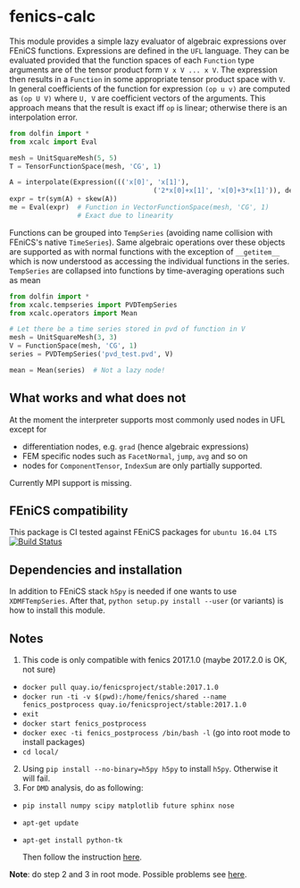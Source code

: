 # fenics-calc
This module provides a simple lazy evaluator of algebraic expressions over FEniCS functions. Expressions are defined in the `UFL` language. They can be evaluated provided that the function spaces of each `Function` type arguments are of the tensor product form `V x V ... x V`. The expression then results in a `Function` in some appropriate tensor product space with `V`. In general coefficients of the function for expression `(op u v)` are computed as `(op U V)` where `U, V` are coefficient vectors of the arguments. This approach means that the result is exact iff `op` is linear; otherwise there is an interpolation error.

````python
from dolfin import *
from xcalc import Eval

mesh = UnitSquareMesh(5, 5)
T = TensorFunctionSpace(mesh, 'CG', 1)

A = interpolate(Expression((('x[0]', 'x[1]'),
                                    ('2*x[0]+x[1]', 'x[0]+3*x[1]')), degree=1), T)
expr = tr(sym(A) + skew(A))
me = Eval(expr)  # Function in VectorFunctionSpace(mesh, 'CG', 1)
                 # Exact due to linearity
````

Functions can be grouped into `TempSeries` (avoiding name collision with FEniCS's native `TimeSeries`). Same algebraic operations over these objects are supported as with normal functions with the exception of `__getitem__` which is now understood as accessing the individual functions in the series. `TempSeries` are collapsed into functions by time-averaging operations such as mean

````python
from dolfin import *
from xcalc.tempseries import PVDTempSeries
from xcalc.operators import Mean

# Let there be a time series stored in pvd of function in V
mesh = UnitSquareMesh(3, 3)
V = FunctionSpace(mesh, 'CG', 1)
series = PVDTempSeries('pvd_test.pvd', V)

mean = Mean(series)  # Not a lazy node!
````

## What works and what does not
At the moment the interpreter supports most commonly used nodes in UFL except for
- differentiation nodes, e.g. `grad` (hence algebraic expressions)
- FEM specific nodes such as `FacetNormal`, `jump`, `avg` and so on 
- nodes for `ComponentTensor`, `IndexSum` are only partially supported. 

Currently MPI support is missing.

## FEniCS compatibility
This package is CI tested against FEniCS packages for `ubuntu 16.04 LTS` [![Build Status](https://travis-ci.org/MiroK/fenics-calc.svg?branch=master)](https://travis-ci.org/MiroK/fenics-calc)

## Dependencies and installation
In addition to FEniCS stack `h5py` is needed if one wants to use
`XDMFTempSeries`. After that, `python setup.py install --user` (or variants) is
how to install this module. 

## Notes
1. This code is only compatible with fenics 2017.1.0 (maybe 2017.2.0 is OK, not
  sure)
  - `docker pull quay.io/fenicsproject/stable:2017.1.0`
  - `docker run -ti -v $(pwd):/home/fenics/shared --name fenics_postprocess quay.io/fenicsproject/stable:2017.1.0`
  - `exit`
  - `docker start fenics_postprocess`
  - `docker exec -ti fenics_postprocess /bin/bash -l` (go into root mode to install packages)
  - `cd local/`
2. Using `pip install --no-binary=h5py h5py` to install `h5py`. Otherwise it will
  fail.
3. For `DMD` analysis, do as following: 
  - `pip install numpy scipy matplotlib future sphinx nose`
  - `apt-get update`
  - `apt-get install python-tk`
    
    Then follow the instruction
    [here](https://github.com/mathLab/PyDMD#dependencies-and-installation).

**Note**: do step 2 and 3 in root mode. Possible problems see [here](https://github.com/thw1021/fenics-calc/issues/1#issue-618204196).
